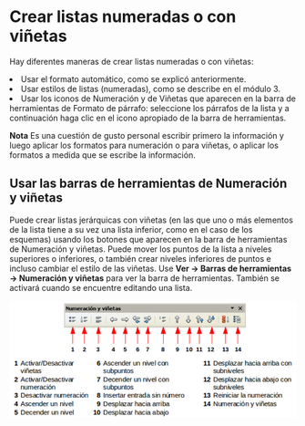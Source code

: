 
# Crear listas numeradas o con viñetas

Hay diferentes maneras de crear listas numeradas o con viñetas:

<li value="1">
Usar el formato automático, como se explicó anteriormente.
</li>
<li>
Usar estilos de listas (numeradas), como se describe en el módulo 3.
</li>
<li>
Usar los iconos de Numeración y de Viñetas que aparecen en la barra de herramientas de Formato de párrafo: seleccione los párrafos de la lista y a continuación haga clic en el icono apropiado de la barra de herramientas.
</li>

**Nota** Es una cuestión de gusto personal escribir primero la información y luego aplicar los formatos para numeración o para viñetas, o aplicar los formatos a medida que se escribe la información.

## Usar las barras de herramientas de Numeración y viñetas

Puede crear listas jerárquicas con viñetas (en las que uno o más elementos de la lista tiene a su vez una lista inferior, como en el caso de los esquemas) usando los botones que aparecen en la barra de herramientas de Numeración y viñetas. Puede mover los puntos de la lista a niveles superiores o inferiores, o también crear niveles inferiores de puntos e incluso cambiar el estilo de las viñetas. Use **Ver → Barras de herramientas → Numeración y viñetas** para ver la barra de herramientas. También se activará cuando se encuentre editando una lista.

![](https://raw.githubusercontent.com/catedu/libreOffice-la-suite-ofimatica-libre/master/img/Seleccion_268.png)


